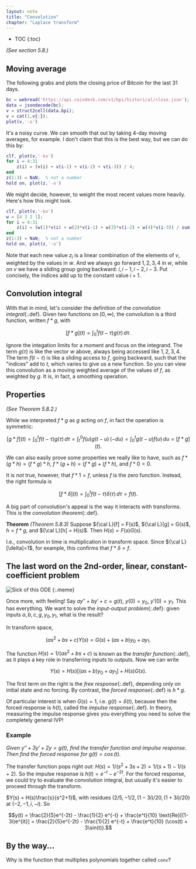 ```yaml
---
layout: note
title: "Convolution"
chapter: "Laplace transform"
---
```

* TOC
{:toc}

*(See section 5.8.)*

## Moving average

The following grabs and plots the closing price of Bitcoin for the
last 31 days.

```matlab
bc = webread('https://api.coindesk.com/v1/bpi/historical/close.json');
data = jsondecode(bc);
v = struct2cell(data.bpi);
v = cat(1,v{:});
plot(v,'-o')
```

It's a noisy curve. We can smooth that out by taking 4-day moving averages, for example. I don't claim that this is the best way, but we can do this by:

```matlab
clf, plot(v,'-ko')
for i = 4:31
    z(i) = (v(i) + v(i-1) + v(i-2) + v(i-3)) / 4;
end
z(1:3) = NaN;  % not a number
hold on, plot(z,'-o')
```

We might decide, however, to weight the most recent values more heavily. Here's how this might look.

```matlab
clf, plot(v,'-ko')
w = [4 3 2 1];
for i = 4:31
    z(i) = (w(1)*v(i) + w(2)*v(i-1) + w(3)*v(i-2) + w(4)*v(i-3)) / sum(w);
end
z(1:3) = NaN;  % not a number
hold on, plot(z,'-o')
```

Note that each new value $z_i$ is a linear combination of the elements of $v$, weighted by the values in $w$. And we always go forward $1,2,3,4$ in $w$, while on $v$ we have a sliding group going backward: $i,i-1,i-2,i-3$. Put concisely, the indices add up to the constant value $i+1$. 

## Convolution integral

With that in mind, let's consider the definition of the *convolution integral*{:.def}. Given two functions on $[0,\infty)$, the convolution is a third function, written $f*g$, with

$$ [f*g](t) = \int_0^t f(t-\tau)g(\tau)\, d\tau. $$

Ignore the integation limits for a moment and focus on the integrand. The term $g(\tau)$ is like the vector $w$ above, always being accessed like $1,2,3,4$. The term $f(t-\tau)$ is like a sliding access to $f$, going backward, such that the "indices" add to $t$, which varies to give us a new function. So you can view this convolution as a moving weighted average of the values of $f$, as weighted by $g$. It is, in fact, a smoothing operation.

## Properties

*(See Theorem 5.8.2.)*

While we interpreted $f*g$ as $g$ acting on $f$, in fact the operation is symmetric:

$$[g*f](t) = \int_0^t f(t-\tau)g(\tau)\, d\tau = \int_t^0 f(u)g(t-u)\, (-du) = \int_0^t g(t-u)f(u)\, du = [f*g](t).$$

We can also easily prove some properties we really like to have, such as $f * ( g * h )=( f * g) * h$, $f * (g+h)=(f * g)+(f*h)$, and $f * 0=0$.

It is *not* true, however, that $f*1=f$, unless $f$ is the zero function. Instead, the right formula is

$$[f*\delta](t) = \displaystyle\int_0^t f(t-\tau) \delta(\tau)\, d\tau = f(t).$$ 

A big part of convolution's appeal is the way it interacts with transforms. This is the *convolution theorem*{:.def}.

**Theorem** *(Theorem 5.8.3)* Suppose ${\cal L}[f] = F(s)$, ${\cal L}[g] = G(s)$, $h=f*g$, and ${\cal L}[h] = H(s)$. Then $H(s)=F(s)G(s)$.

I.e., convolution in time is multiplication in transform space. Since ${\cal L}[\delta]=1$, for example, this confirms that $f*\delta=f$. 

## The last word on the 2nd-order, linear, constant-coefficient problem

![Sick of this ODE]({{site.baseurl}}/assets/images/sick-ode.jpg)
{:.meme}

Once more, with feeling! Say $ay'' + by' + c = g(t)$, $y(0)=y_0$, $y'(0)=y_1$. This has everything. We want to solve the *input-output problem*{:.def}: given inputs $a,b,c,g,y_0,y_1$, what is the result?

In transform space,

$$(as^2 +bs + c)Y(s) = G(s) + (as+b)y_0 + ay_1.$$

The function $H(s)=1/(as^2 + bs+c)$ is known as the *transfer function*{:.def}, as it plays a key role in transferring inputs to outputs. Now we can write

$$Y(s) = H(s)[(as+b)y_0 + ay_1] + H(s)G(s).$$

The first term on the right is the *free response*{:.def}, depending only on initial state and no forcing. By contrast, the *forced response*{:.def} is $h * g$.

Of particular interest is when $G(s)=1$, i.e. $g(t)=\delta(t)$, because then the forced response is $h(t)$, called the *impulse response*{:.def}. In theory, measuring the impulse response gives you everything you need to solve the completely general IVP! 

### Example

*Given $y'' + 3y' + 2y = g(t)$, find the transfer function and impulse response. Then find the forced response for $g(t)=\cos(t)$.*

The transfer function pops right out: $H(s)=1/(s^2+3s+2) = 1/(s+1) - 1/(s+2)$. So the impulse response is $h(t) = e^{-t} - e^{-2t}$. For the forced response, we could try to evaluate the convolution integral, but usually it's easier to proceed through the transform.

$Y(s) = H(s)\frac{s}{s^2+1}$, with residues $(2/5,-1/2,(1-3i)/20,(1+3i)/20)$ at $(-2,-1,i,-i)$. So

$$y(t) = \frac{2}{5}e^{-2t} - \frac{1}{2} e^{-t} + \frac{e^t}{10} \text{Re}[(1-3i)e^{it}]
=  \frac{2}{5}e^{-2t} - \frac{1}{2} e^{-t} + \frac{e^t}{10} (\cos(t) + 3\sin(t)).$$

## By the way...

Why is the function that multiplies polynomials together called `conv`? 
